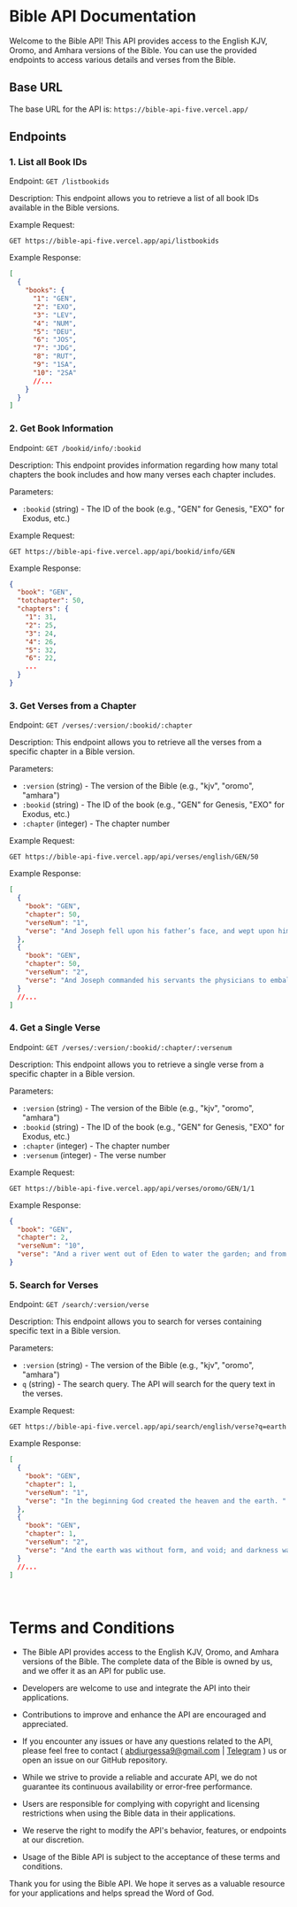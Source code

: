 # Bible API Documentation

Welcome to the Bible API! This API provides access to the English KJV, Oromo, and Amhara versions of the Bible. You can use the provided endpoints to access various details and verses from the Bible.

## Base URL

The base URL for the API is: `https://bible-api-five.vercel.app/`

## Endpoints

### 1. List all Book IDs

Endpoint: `GET /listbookids`

Description: This endpoint allows you to retrieve a list of all book IDs available in the Bible versions.

Example Request:

```
GET https://bible-api-five.vercel.app/api/listbookids
```

Example Response:

```json
[
  {
    "books": {
      "1": "GEN",
      "2": "EXO",
      "3": "LEV",
      "4": "NUM",
      "5": "DEU",
      "6": "JOS",
      "7": "JDG",
      "8": "RUT",
      "9": "1SA",
      "10": "2SA"
      //...
    }
  }
]
```

### 2. Get Book Information

Endpoint: `GET /bookid/info/:bookid`

Description: This endpoint provides information regarding how many total chapters the book includes and how many verses each chapter includes.

Parameters:

- `:bookid` (string) - The ID of the book (e.g., "GEN" for Genesis, "EXO" for Exodus, etc.)

Example Request:

```
GET https://bible-api-five.vercel.app/api/bookid/info/GEN
```

Example Response:

```json
{
  "book": "GEN",
  "totchapter": 50,
  "chapters": {
    "1": 31,
    "2": 25,
    "3": 24,
    "4": 26,
    "5": 32,
    "6": 22,
    ...
  }
}
```

### 3. Get Verses from a Chapter

Endpoint: `GET /verses/:version/:bookid/:chapter`

Description: This endpoint allows you to retrieve all the verses from a specific chapter in a Bible version.

Parameters:

- `:version` (string) - The version of the Bible (e.g., "kjv", "oromo", "amhara")
- `:bookid` (string) - The ID of the book (e.g., "GEN" for Genesis, "EXO" for Exodus, etc.)
- `:chapter` (integer) - The chapter number

Example Request:

```
GET https://bible-api-five.vercel.app/api/verses/english/GEN/50
```

Example Response:

```json
[
  {
    "book": "GEN",
    "chapter": 50,
    "verseNum": "1",
    "verse": "And Joseph fell upon his father’s face, and wept upon him, and kissed him. "
  },
  {
    "book": "GEN",
    "chapter": 50,
    "verseNum": "2",
    "verse": "And Joseph commanded his servants the physicians to embalm his father: and the physicians embalmed Israel. "
  }
  //...
]
```

### 4. Get a Single Verse

Endpoint: `GET /verses/:version/:bookid/:chapter/:versenum`

Description: This endpoint allows you to retrieve a single verse from a specific chapter in a Bible version.

Parameters:

- `:version` (string) - The version of the Bible (e.g., "kjv", "oromo", "amhara")
- `:bookid` (string) - The ID of the book (e.g., "GEN" for Genesis, "EXO" for Exodus, etc.)
- `:chapter` (integer) - The chapter number
- `:versenum` (integer) - The verse number

Example Request:

```
GET https://bible-api-five.vercel.app/api/verses/oromo/GEN/1/1
```

Example Response:

```json
{
  "book": "GEN",
  "chapter": 2,
  "verseNum": "10",
  "verse": "And a river went out of Eden to water the garden; and from thence it was parted, and became into four heads. "
}
```

### 5. Search for Verses

Endpoint: `GET /search/:version/verse`

Description: This endpoint allows you to search for verses containing specific text in a Bible version.

Parameters:

- `:version` (string) - The version of the Bible (e.g., "kjv", "oromo", "amhara")
- `q` (string) - The search query. The API will search for the query text in the verses.

Example Request:

```
GET https://bible-api-five.vercel.app/api/search/english/verse?q=earth
```

Example Response:

```json
[
  {
    "book": "GEN",
    "chapter": 1,
    "verseNum": "1",
    "verse": "In the beginning God created the heaven and the earth. "
  },
  {
    "book": "GEN",
    "chapter": 1,
    "verseNum": "2",
    "verse": "And the earth was without form, and void; and darkness was  upon the face of the deep. And the Spirit of God moved upon the face of the waters. "
  }
  //...
]
```

</br>

# Terms and Conditions

- The Bible API provides access to the English KJV, Oromo, and Amhara versions of the Bible. The complete data of the Bible is owned by us, and we offer it as an API for public use.

- Developers are welcome to use and integrate the API into their applications.

- Contributions to improve and enhance the API are encouraged and appreciated.

- If you encounter any issues or have any questions related to the API, please feel free to contact ( abdiurgessa9@gmail.com | [Telegram](https://t.me/Me_abd) ) us or open an issue on our GitHub repository.

- While we strive to provide a reliable and accurate API, we do not guarantee its continuous availability or error-free performance.

- Users are responsible for complying with copyright and licensing restrictions when using the Bible data in their applications.

- We reserve the right to modify the API's behavior, features, or endpoints at our discretion.

- Usage of the Bible API is subject to the acceptance of these terms and conditions.

Thank you for using the Bible API. We hope it serves as a valuable resource for your applications and helps spread the Word of God.
